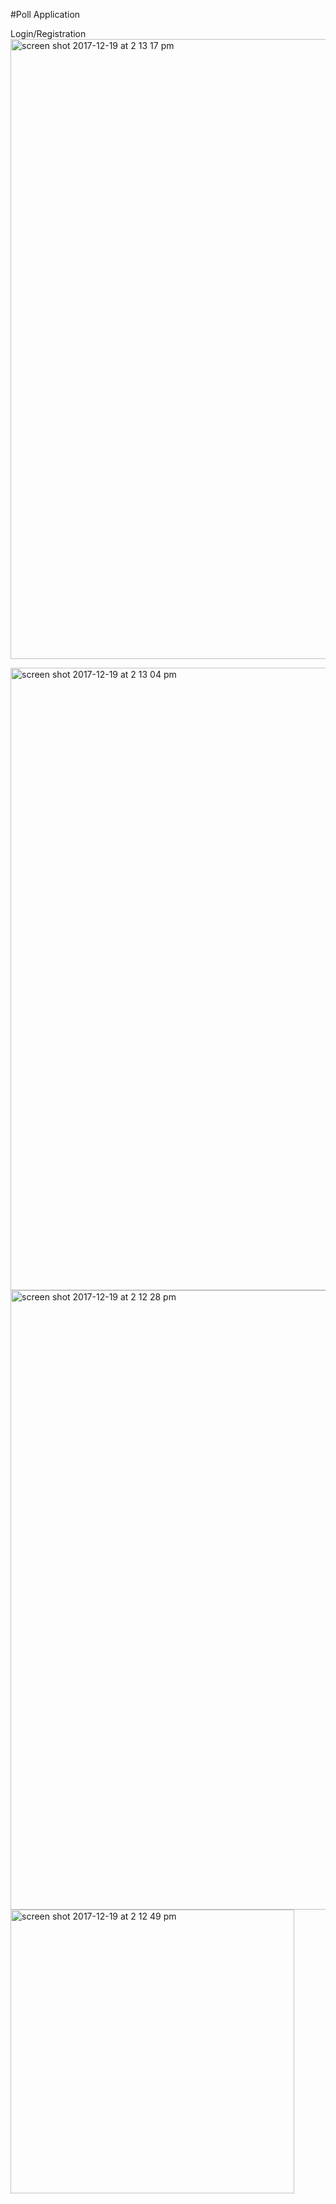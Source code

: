 #Poll Application

Login/Registration
<img width="992" alt="screen shot 2017-12-19 at 2 13 17 pm" src="https://user-images.githubusercontent.com/21295244/34174927-ad410e62-e4c8-11e7-9347-71747d44b6de.png">

<img width="996" alt="screen shot 2017-12-19 at 2 13 04 pm" src="https://user-images.githubusercontent.com/21295244/34174934-b024e20c-e4c8-11e7-9824-02018effba13.png">

<img width="991" alt="screen shot 2017-12-19 at 2 12 28 pm" src="https://user-images.githubusercontent.com/21295244/34174936-b3b20a9e-e4c8-11e7-9896-79ed446b9c08.png">

<img width="454" alt="screen shot 2017-12-19 at 2 12 49 pm" src="https://user-images.githubusercontent.com/21295244/34174941-b7a7ab86-e4c8-11e7-8826-ce8163790347.png">


